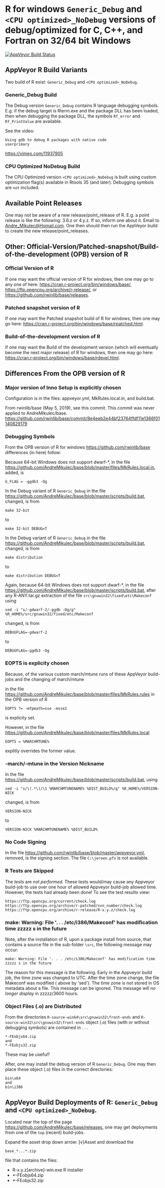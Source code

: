 
# R for windows `Generic_Debug` and `<CPU optimized>_NoDebug` versions of debug/optimized for C, C++, and Fortran on 32/64 bit Windows
[![AppVeyor Build Status](https://ci.appveyor.com/api/projects/status/github/AndreMikulec/base)](https://ci.appveyor.com/project/AndreMikulec/base)

## AppVeyor R Build Variants

Two build of R exist: `Generic_Debug` and `<CPU optimized>_NoDebug`.

### Generic_Debug Build

The Debug version `Generic_Debug` contains R language debugging symbols.  E.g. if the debug target is Rterm.exe and the package DLL has been loaded, then when debugging the package DLL, the symbols `Rf_error` and `Rf_PrintValue` are available.

See the video:
```
Using gdb to debug R packages with native code
userprimary
```
https://vimeo.com/11937905

### CPU Optimized NoDebug Build

The CPU Optimized version `<CPU optimized>_NoDebug` is built using custom optimization flag(s) available in Rtools 35 (and later).
Debugging symbols are `not` included.

## Available Point Releases

One may not be aware of a new release/point_release of R. E.g. a point release is like the  following: 3.6.z or 4.y.z.
If so, inform one about it. Email to Andre_Mikulec@Homail.com.
One then should then run the AppVeyor build to create the new release/point_releases.

## Other: Official-Version/Patched-snapshot/Build-of-the-development (OPB) version of R

### Official Version of R

If one may want the official version of R for windows, then one may go to any one of here: https://cran.r-project.org/bin/windows/base/, https://ftp.opencpu.org/archive/r-release/, or https://github.com/rwinlib/base/releases.

### Patched snapshot version of R

If one may want the Patched snapshot build of R for windows, then one may go here: https://cran.r-project.org/bin/windows/base/rpatched.html.

### Build-of-the-development version of R

If one may want the Build of the development version (which will eventually become the next major release) of R for windows, then one may go here: https://cran.r-project.org/bin/windows/base/rdevel.html.

## Differences From the OPB version of R

### Major version of Inno Setup is explicitly chosen

Configuration is in the files: appveyor.yml, MkRules.local.in, and build.bat.

From rwinlib/base (May 5, 2019), see this commit.
This commit was never applied to AndreMikulec/base.
https://github.com/rwinlib/base/commit/8e4eeb2e44bf23764ffdf11e1366f01140829179

### Debugging Symbols

From the OPB version of R for windows https://github.com/rwinlib/base differences (in here) follow:

Because 64-bit Windows does not support dwarf-*, in the
file https://github.com/AndreMikulec/base/blob/master/files/MkRules.local.in, added, is
```
G_FLAG = -ggdb3 -Og
```

In the Debug variant of R `Generic_Debug` in the
file https://github.com/AndreMikulec/base/blob/master/scripts/build.bat, changed, is from
```
make 32-bit
```
to
```
make 32-bit DEBUG=T
```

In the Debug variant of R `Generic_Debug` in the
file https://github.com/AndreMikulec/base/blob/master/scripts/build.bat, changed, is from
```
make distribution
```
to
```
make distribution DEBUG=T
```

Again, because 64-bit Windows does not support dwarf-*, in the
file https://github.com/AndreMikulec/base/blob/master/scripts/build.bat, after
any R-ANY.tar.gz extraction of the file `src\gnuwin32\fixed\etc\Makeconf`
using
```
sed -i "s/-gdwarf-2/-ggdb -Og/g" %R_HOME%/src/gnuwin32/fixed/etc/Makeconf
```
changed, is from
```
DEBUGFLAG=-gdwarf-2
```
to
```
DEBUGFLAG=-ggdb3 -Og
```

### EOPTS is explicity chosen

Because, of the various custom march/mtune runs of these AppVeyor build-jobs
and the changing of march/mtune

in the
file https://github.com/AndreMikulec/base/blob/master/files/MkRules.rules  in the OPB version of R
```
EOPTS ?= -mfpmath=sse -msse2
```
is explicity set.

However, in the
file https://github.com/AndreMikulec/base/blob/master/files/MkRules.local
```
EOPTS = %MARCHMTUNE%
```
explitly overrides the former value.

### -march/-mtune in the Version Nickname

In the
file https://github.com/AndreMikulec/base/blob/master/scripts/build.bat, using
```
sed -i "s/\(.*\)/\1 %MARCHMTUNENAME% %DIST_BUILD%/g" %R_HOME%/VERSION-NICK
```
changed, is from
```
VERSION-NICK
```
to
```
VERSION-NICK %MARCHMTUNENAME% %DIST_BUILD%
```

### No Code Signing

In the
file https://github.com/rwinlib/base/blob/master/appveyor.yml, removed, is the signing section. The file `C:\jeroen.pfx` is not available.

### R Tests are Skipped 

The *tests* are *not performed.*  These tests would/may cause any Appveyor build-job to use
over one hour of allowed Appveyor build-job allowed time.
However, the tests had already been done! To see the test results view:
```
https://ftp.opencpu.org/current/check.log
https://ftp.opencpu.org/archive/r-patched/svn_number/check.log
https://ftp.opencpu.org/archive/r-release/R-x.y.z/check.log
```
### make: Warning: File '. . . /etc/i386/Makeconf' has modification time zzzzz s in the future

Note, after the installation of R, upon a package install from source,
that contains a source file in the sub-folder `\src`, the following message may occur:
```
make: Warning: File '. . . /etc/i386/Makeconf' has modification time zzzzz s in the future
```
The reason for this message is the following.  Early in the Appveyor build job, the time zone was changed to UTC.  After the time zone change, the file Makeconf was modified ( above by 'sed').  The time zone is not stored in OS metadata about a file. This message can be ignored.  This message will *no longer display* in zzzzz/3600 hours.

### Object Files (.o) are Distributed

From the directories `R-source-win64\src\gnuwin32\front-ends` and `R-source-win32\src\gnuwin32\front-ends` object (.o) files (with or without debugging symbols) are contained in . . .
```
*-FEobjs64.zip
and
*-FEobjs32.zip
```
These may be useful?

After, one may install the debug version of R `Generic_Debug`.
One may then place these object (.o) files in the correct directories:
```
bin\x64
and
bin\i386
```

## AppVeyor Build Deployments of R: `Generic_Debug` and `<CPU optimized>_NoDebug`.

Located near the top of
the page https://github.com/AndreMikulec/base/releases,
one may get deployments from one of the `top` (recent) build-jobs.

Expand the asset drop down arrow: [v}Asset 
and download the
```
base_*...*.zip
```
file that contains the files:

 - R-x.y.z[archive]-win.exe R installer
 - *-FEobjs64.zip
 - *-FEobjs32.zip


